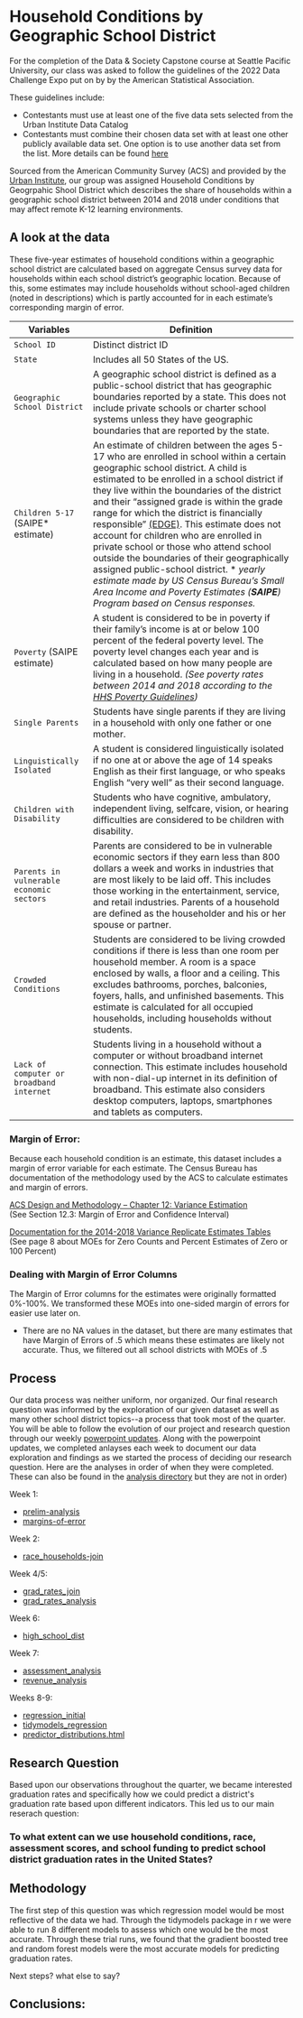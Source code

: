 # Household Conditions by Geographic School District

For the completion of the Data & Society Capstone course at Seattle Pacific University, our class was asked to follow the guidelines of the 2022 Data Challenge Expo put on by by the American Statistical Association. 

These guidelines include: 
- Contestants must use at least one of the five data sets selected from the Urban Institute Data Catalog
- Contestants must combine their chosen data set with at least one other publicly available data set. One option is to use another data set from the list.
More details can be found [here](https://community.amstat.org/dataexpo/home)

Sourced from the American Community Survey (ACS) and provided by the [Urban Institute](https://datacatalog.urban.org/dataset/household-conditions-geographic-school-district), our group was assigned Household Conditions by Geogrpahic Shool District which describes the share of households within a geographic school district between 2014 and 2018 under conditions that may affect remote K-12 learning environments.

## A look at the data

These five-year estimates of household conditions within a geographic school district are calculated based on aggregate Census survey data for households within each school district’s geographic location. Because of this, some estimates may include households without school-aged children (noted in descriptions) which is partly accounted for in each estimate’s corresponding margin of error. 

| Variables | Definition |
| --- | --- |
| `School ID` |Distinct district ID|
| `State` |Includes all 50 States of the US.|
| `Geographic School District` |A geographic school district is defined as a public-school district that has geographic boundaries reported by a state. This does not include private schools or charter school systems unless they have geographic boundaries that are reported by the state.  |
| `Children 5-17` (SAIPE\* estimate) | An estimate of children between the ages 5-17 who are enrolled in school within a certain geographic school district. A child is estimated to be enrolled in a school district if they live within the boundaries of the district and their “assigned grade is within the grade range for which the district is financially responsible” [(EDGE)](https://nces.ed.gov/programs/edge/Demographic/ACSchildren). This estimate does not account for children who are enrolled in private school or those who attend school outside the boundaries of their geographically assigned public-school district. \* _yearly estimate made by US Census Bureau’s Small Area Income and Poverty Estimates (**SAIPE**) Program based on Census responses._|
| `Poverty` (SAIPE estimate) | A student is considered to be in poverty if their family’s income is at or below 100 percent of the federal poverty level. The poverty level changes each year and is calculated based on how many people are living in a household. _(See poverty rates between 2014 and 2018 according to the [HHS Poverty Guidelines](https://aspe.hhs.gov/topics/poverty-economic-mobility/poverty-guidelines/prior-hhs-poverty-guidelines-federal-register-references))_|
| `Single Parents` | Students have single parents if they are living in a household with only one father or one mother.|
| `Linguistically Isolated` | A student is considered linguistically isolated if no one at or above the age of 14 speaks English as their first language, or who speaks English “very well” as their second language.|
| `Children with Disability` | Students who have cognitive, ambulatory, independent living, selfcare, vision, or hearing difficulties are considered to be children with disability. |
| `Parents in vulnerable economic sectors` |Parents are considered to be in vulnerable economic sectors if they earn less than 800 dollars a week and works in industries that are most likely to be laid off. This includes those working in the entertainment, service, and retail industries. Parents of a household are defined as the householder and his or her spouse or partner.|
| `Crowded Conditions` | Students are considered to be living crowded conditions if there is less than one room per household member. A room is a space enclosed by walls, a floor and a ceiling. This excludes bathrooms, porches, balconies, foyers, halls, and unfinished basements. This estimate is calculated for all occupied households, including households without students. |
|`Lack of computer or broadband internet`| Students living in a household without a computer or without broadband internet connection. This estimate includes household with non-dial-up internet in its definition of broadband. This estimate also considers desktop computers, laptops, smartphones and tablets as computers.|

### Margin of Error: 
Because each household condition is an estimate, this dataset includes a margin of error variable for each estimate. The Census Bureau has documentation of the methodology used by the ACS to calculate estimates and margin of errors.

[ACS Design and Methodology – Chapter 12: Variance Estimation](https://www2.census.gov/programs-surveys/acs/methodology/design_and_methodology/acs_design_methodology_ch12_2014.pdf)  
(See Section 12.3: Margin of Error and Confidence Interval)

[Documentation for the 2014-2018 Variance Replicate Estimates Tables](https://www2.census.gov/programs-surveys/acs/replicate_estimates/2018/documentation/5-year/2014-2018_Variance_Replicate_Tables_Documentation.pdf)   
(See page 8 about MOEs for Zero Counts and Percent Estimates of Zero or 100 Percent)

### Dealing with Margin of Error Columns
The Margin of Error columns for the estimates were originally formatted 0%-100%. We transformed these MOEs into one-sided margin of errors for easier use later on. 
- There are no NA values in the dataset, but there are many estimates that have Margin of Errors of .5 which means these estimates are likely not accurate. Thus, we filtered out all school districts with MOEs of .5 


## Process

Our data process was neither uniform, nor organized. Our final research question was informed by the exploration of our given dataset as well as many other school district topics--a process that took most of the quarter. You will be able to follow the evolution of our project and research question through our weekly [powerpoint updates](https://github.com/jonmgeiger/household-conditions/tree/reproducibility/slides). Along with the powerpoint updates, we completed anlayses each week to document our data exploration and findings as we started the process of deciding our research question. Here are the analyses in order of when they were completed. These can also be found in the [analysis directory](https://github.com/jonmgeiger/household-conditions/tree/main/analyses) but they are not in order) 


Week 1: 
- [prelim-analysis](https://jonmgeiger.github.io/household-conditions/analyses/prelim-analysis.html)
- [margins-of-error](https://jonmgeiger.github.io/household-conditions/analyses/margins-of-error.html)

Week 2: 
- [race_households-join](https://jonmgeiger.github.io/household-conditions/analyses/race_households_join.html)

Week 4/5: 
- [grad_rates_join](https://github.com/jonmgeiger/household-conditions/blob/main/analyses/grad_rates_join.html)
- [grad_rates_analysis](https://github.com/jonmgeiger/household-conditions/blob/main/analyses/grad_rates_analysis.html)

Week 6: 
- [high_school_dist](https://github.com/jonmgeiger/household-conditions/blob/reproducibility/analyses/high_school_dist.html)

Week 7: 
- [assessment_analysis](https://jonmgeiger.github.io/household-conditions/analyses/assessment_analysis.html)
- [revenue_analysis](https://jonmgeiger.github.io/household-conditions/analyses/revenue_hh_join.html)

Weeks 8-9: 
- [regression_initial](https://jonmgeiger.github.io/household-conditions/analyses/regression_initial.html)
- [tidymodels_regression](https://jonmgeiger.github.io/household-conditions/analyses/tidymodels_regrassion.html)
- [predictor_distributions.html](https://jonmgeiger.github.io/household-conditions/analyses/predictor_distributions.html)


## Research Question
Based upon our observations throughout the quarter, we became interested graduation rates and specifically how we could predict a district's graduation rate based upon different indicators. This led us to our main reserach question: 

### To what extent can we use household conditions, race, assessment scores, and school funding to predict school district graduation rates in the United States? 

## Methodology 

The first step of this question was which regression model would be most reflective of the data we had. Through the tidymodels package in r we were able to run 8 different models to assess which one would be the most accurate. Through these trial runs, we found that the gradient boosted tree and random forest models were the most accurate models for predicting graduation rates. 

Next steps? what else to say? 

## Conclusions: 


